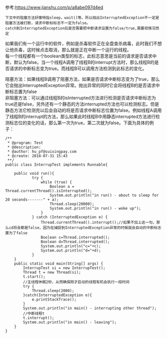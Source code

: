 参考:https://www.jianshu.com/p/a8abe097d4ed

```下文中的阻塞方法好像特指sleep，wait()等。所以抛出InterruptedException不一定是阻塞方法被打断，请求中断标标志不一定为false。```   
```catch到InterruptedException后是否需要把中断请求设置为false/true,需要视情况而定```


如果我们有一个运行中的软件，例如是杀毒软件正在全盘查杀病毒，此时我们不想让他杀毒，这时候点击取消，那么就是正在中断一个运行的线程。      
每一个线程都有一个boolean类型的标志，此标志意思是当前的请求是否请求中断，默认为false。当一个线程A调用了线程B的interrupt方法时，那么线程B的是否请求的中断标志变为true。而线程B可以调用方法检测到此标志的变化。      

阻塞方法：如果线程B调用了阻塞方法，如果是否请求中断标志变为了true，那么它会抛出InterruptedException异常。抛出异常的同时它会将线程B的是否请求中断标志置为false      
非阻塞方法：可以通过线程B的isInterrupted方法进行检测是否请求中断标志为true还是false，另外还有一个静态的方法interrupted方法也可以检测标志。但是静态方法它检测完以后会自动的将是否请求中断标志位置为false。例如线程A调用了线程B的interrupt的方法，那么如果此时线程B中用静态interrupted方法进行检测标志位的变化的话，那么第一次为true，第二次就为false。下面为具体的例子：
```
/**
 * @program: Test
 * @description:
 * @author: hu_pf@suixingpay.com
 * @create: 2018-07-31 15:43
 **/
public class InterrupTest implements Runnable{

    public void run(){
            try {
                while (true) {
                    Boolean a = Thread.currentThread().isInterrupted();
                    System.out.println("in run() - about to sleep for 20 seconds-------" + a);
                    Thread.sleep(20000);
                    System.out.println("in run() - woke up");
                }
            } catch (InterruptedException e) {
                Thread.currentThread().interrupt();//如果不加上这一句，那么cd将会都是false，因为在捕捉到InterruptedException异常的时候就会自动的中断标志置为了false
                Boolean c=Thread.interrupted();
                Boolean d=Thread.interrupted();
                System.out.println("c="+c);
                System.out.println("d="+d);
            }
    }
    public static void main(String[] args) {
        InterrupTest si = new InterrupTest();
        Thread t = new Thread(si);
        t.start();
        //主线程休眠2秒，从而确保刚才启动的线程有机会执行一段时间
        try {
            Thread.sleep(2000);
        }catch(InterruptedException e){
            e.printStackTrace();
        }
        System.out.println("in main() - interrupting other thread");
        //中断线程t
        t.interrupt();
        System.out.println("in main() - leaving");
    }
}

```

